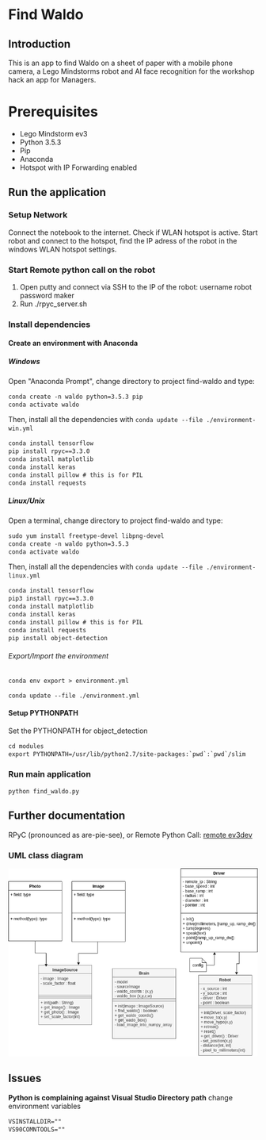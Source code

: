 # Find Waldo
## Introduction
This is an app to find Waldo on a sheet of paper with a mobile phone camera, a Lego Mindstorms robot and AI face recognition for the workshop hack an app for Managers. 

# Prerequisites
- Lego Mindstorm ev3
- Python 3.5.3
- Pip
- Anaconda
- Hotspot with IP Forwarding enabled

## Run the application
### Setup Network
Connect the notebook to the internet. Check if WLAN hotspot is active. Start robot and connect to the hotspot, find the IP adress of the robot in the windows WLAN hotspot settings.

### Start Remote python call on the robot
1. Open putty and connect via SSH to the IP of the robot:
	username robot
	password maker 
2. Run ./rpyc_server.sh

### Install dependencies
#### Create an environment with Anaconda
##### Windows
Open "Anaconda Prompt", change directory to project find-waldo and type:
```
conda create -n waldo python=3.5.3 pip
conda activate waldo
```
Then, install all the dependencies with `conda update --file ./environment-win.yml`
```
conda install tensorflow
pip install rpyc==3.3.0
conda install matplotlib
conda install keras
conda install pillow # this is for PIL
conda install requests
```

##### Linux/Unix
Open a terminal, change directory to project find-waldo and type:
```
sudo yum install freetype-devel libpng-devel
conda create -n waldo python=3.5.3
conda activate waldo
```
Then, install all the dependencies with `conda update --file ./environment-linux.yml`
```
conda install tensorflow
pip3 install rpyc==3.3.0
conda install matplotlib
conda install keras
conda install pillow # this is for PIL
conda install requests
pip install object-detection
```

###### Export/Import the environment
```
conda env export > environment.yml
```

```
conda update --file ./environment.yml
```

#### Setup PYTHONPATH
Set the PYTHONPATH for object_detection
```
cd modules
export PYTHONPATH=/usr/lib/python2.7/site-packages:`pwd`:`pwd`/slim
```

### Run main application
```
python find_waldo.py
```

## Further documentation
RPyC (pronounced as are-pie-see), or Remote Python Call:
[remote ev3dev](https://ev3dev-lang.readthedocs.io/projects/python-ev3dev/en/stable/rpyc.html)

### UML class diagram
![class overview](docs/class_overview.png)

## Issues
**Python is complaining against Visual Studio Directory path**
change environment variables
```
VSINSTALLDIR=""
VS90COMNTOOLS=""
```